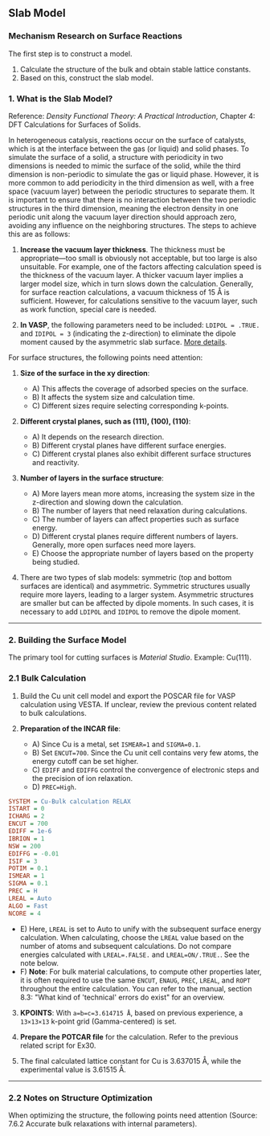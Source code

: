 ## Slab Model

### Mechanism Research on Surface Reactions

The first step is to construct a model.

1. Calculate the structure of the bulk and obtain stable lattice constants.
2. Based on this, construct the slab model.

### 1. What is the Slab Model?

Reference: _Density Functional Theory: A Practical Introduction_, Chapter 4: DFT Calculations for Surfaces of Solids.

In heterogeneous catalysis, reactions occur on the surface of catalysts, which is at the interface between the gas (or liquid) and solid phases. To simulate the surface of a solid, a structure with periodicity in two dimensions is needed to mimic the surface of the solid, while the third dimension is non-periodic to simulate the gas or liquid phase. However, it is more common to add periodicity in the third dimension as well, with a free space (vacuum layer) between the periodic structures to separate them. It is important to ensure that there is no interaction between the two periodic structures in the third dimension, meaning the electron density in one periodic unit along the vacuum layer direction should approach zero, avoiding any influence on the neighboring structures. The steps to achieve this are as follows:

1. **Increase the vacuum layer thickness**. The thickness must be appropriate—too small is obviously not acceptable, but too large is also unsuitable. For example, one of the factors affecting calculation speed is the thickness of the vacuum layer. A thicker vacuum layer implies a larger model size, which in turn slows down the calculation. Generally, for surface reaction calculations, a vacuum thickness of 15 Å is sufficient. However, for calculations sensitive to the vacuum layer, such as work function, special care is needed.

2. **In VASP**, the following parameters need to be included: `LDIPOL = .TRUE.` and `IDIPOL = 3` (indicating the z-direction) to eliminate the dipole moment caused by the asymmetric slab surface. [More details](https://cms.mpi.univie.ac.at/wiki/index.php/LDIPOL).

For surface structures, the following points need attention:

1. **Size of the surface in the xy direction**:

   - A) This affects the coverage of adsorbed species on the surface.
   - B) It affects the system size and calculation time.
   - C) Different sizes require selecting corresponding k-points.

2. **Different crystal planes, such as (111), (100), (110)**:

   - A) It depends on the research direction.
   - B) Different crystal planes have different surface energies.
   - C) Different crystal planes also exhibit different surface structures and reactivity.

3. **Number of layers in the surface structure**:

   - A) More layers mean more atoms, increasing the system size in the z-direction and slowing down the calculation.
   - B) The number of layers that need relaxation during calculations.
   - C) The number of layers can affect properties such as surface energy.
   - D) Different crystal planes require different numbers of layers. Generally, more open surfaces need more layers.
   - E) Choose the appropriate number of layers based on the property being studied.

4. There are two types of slab models: symmetric (top and bottom surfaces are identical) and asymmetric. Symmetric structures usually require more layers, leading to a larger system. Asymmetric structures are smaller but can be affected by dipole moments. In such cases, it is necessary to add `LDIPOL` and `IDIPOL` to remove the dipole moment.

---

### 2. Building the Surface Model

The primary tool for cutting surfaces is _Material Studio_. Example: Cu(111).

### 2.1 Bulk Calculation

1. Build the Cu unit cell model and export the POSCAR file for VASP calculation using VESTA. If unclear, review the previous content related to bulk calculations.

2. **Preparation of the INCAR file**:
   - A) Since Cu is a metal, set `ISMEAR=1` and `SIGMA=0.1`.
   - B) Set `ENCUT=700`. Since the Cu unit cell contains very few atoms, the energy cutoff can be set higher.
   - C) `EDIFF` and `EDIFFG` control the convergence of electronic steps and the precision of ion relaxation.
   - D) `PREC=High`.

```ini
SYSTEM = Cu-Bulk calculation RELAX
ISTART = 0
ICHARG = 2
ENCUT = 700
EDIFF = 1e-6
IBRION = 1
NSW = 200
EDIFFG = -0.01
ISIF = 3
POTIM = 0.1
ISMEAR = 1
SIGMA = 0.1
PREC = H
LREAL = Auto
ALGO = Fast
NCORE = 4
```

- E) Here, `LREAL` is set to Auto to unify with the subsequent surface energy calculation. When calculating, choose the `LREAL` value based on the number of atoms and subsequent calculations. Do not compare energies calculated with `LREAL=.FALSE.` and `LREAL=ON/.TRUE.`. See the note below.
- F) **Note**: For bulk material calculations, to compute other properties later, it is often required to use the same `ENCUT`, `ENAUG`, `PREC`, `LREAL`, and `ROPT` throughout the entire calculation. You can refer to the manual, section 8.3: "What kind of 'technical' errors do exist" for an overview.

3. **KPOINTS**:
   With `a=b=c=3.614715 Å`, based on previous experience, a `13×13×13` k-point grid (Gamma-centered) is set.

4. **Prepare the POTCAR file** for the calculation. Refer to the previous related script for Ex30.

5. The final calculated lattice constant for Cu is 3.637015 Å, while the experimental value is 3.61515 Å.

---

### 2.2 Notes on Structure Optimization

When optimizing the structure, the following points need attention (Source: 7.6.2 Accurate bulk relaxations with internal parameters).